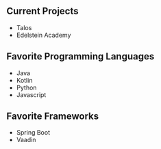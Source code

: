 ## Current Projects
- Talos
- Edelstein Academy

## Favorite Programming Languages
- Java
- Kotlin
- Python
- Javascript

## Favorite Frameworks
- Spring Boot
- Vaadin
